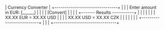 |     Currency Converter         |
+--------------------------------+
|                                |
| Enter amount in EUR: [______]  |
|                                |
|        [Convert]               |
|                                |
| +------- Results -----------+  |
| |                          |   |
| | XX.XX EUR = XX.XX USD    |   |
| | XX.XX USD = XX.XX CZK    |   |
| |                          |   |
| +--------------------------+   |
|                                |
+--------------------------------+
